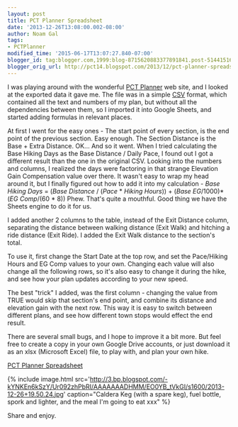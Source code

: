 ```yaml
---
layout: post
title: PCT Planner Spreadsheet
date: '2013-12-26T13:08:00.002-08:00'
author: Noam Gal
tags:
- PCTPlanner
modified_time: '2015-06-17T13:07:27.840-07:00'
blogger_id: tag:blogger.com,1999:blog-8715620883377891841.post-5144151615507804020
blogger_orig_url: http://pct14.blogspot.com/2013/12/pct-planner-spreadsheet.html
---
```


I was playing around with the wonderful [PCT Planner](http://www.pctplanner.com/) web site, and I looked at the exported data it gave me. The file was in a simple [CSV](http://en.wikipedia.org/wiki/Comma-separated_values) format, which contained all the text and numbers of my plan, but without all the dependencies between them, so I imported it into Google Sheets, and started adding formulas in relevant places.

At first I went for the easy ones - The start point of every section, is the end point of the previous section. Easy enough. The Section Distance is the Base + Extra Distance. OK... And so it went. When I tried calculating the Base Hiking Days as the Base Distance / Daily Pace, I found out I got a different result than the one in the original CSV. Looking into the numbers and columns, I realized the days were factoring in that strange Elevation Gain Compensation value over there. It wasn't easy to wrap my head around it, but I finally figured out how to add it into my calculation -
_Base Hiking Days_ = (_Base Distance_ / (_Pace_ * _Hiking Hours_)) + (_Base EG_/1000)*(_EG Comp_/(60 * 8))
Phew. That's quite a mouthful. Good thing we have the Sheets engine to do it for us.

I added another 2 columns to the table, instead of the Exit Distance column, separating the distance between walking distance (Exit Walk) and hitching a ride distance (Exit Ride). I added the Exit Walk distance to the section's total.

To use it, first change the Start Date at the top row, and set the Pace/Hiking Hours and EG Comp values to your own. Changing each value will also change all the following rows, so it's also easy to change it during the hike, and see how your plan updates according to your new speed.

The best "trick" I added, was the first column - changing the value from TRUE would skip that section's end point, and combine its distance and elevation gain with the next row. This way it is easy to switch between different plans, and see how different town stops would effect the end result.

There are several small bugs, and I hope to improve it a bit more. But feel free to create a copy in your own Google Drive accounts, or just download it as an xlsx (Microsoft Excel) file, to play with, and plan your own hike.

[PCT Planner Spreadsheet](http://goo.gl/qdrKVH) 

{% include image.html src='http://3.bp.blogspot.com/-kYNKEn6kSzY/Ur092zhPbRI/AAAAAAADHMM/EO0YB_tVkGI/s1600/2013-12-26+19.50.24.jpg' caption="Caldera Keg (with a spare keg), fuel bottle, spork and lighter, and the meal I'm going to eat xxx" %}


Share and enjoy.
